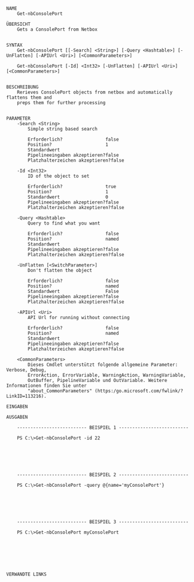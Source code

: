 ﻿```

NAME
    Get-nbConsolePort
    
ÜBERSICHT
    Gets a ConsolePort from Netbox
    
    
SYNTAX
    Get-nbConsolePort [[-Search] <String>] [-Query <Hashtable>] [-UnFlatten] [-APIUrl <Uri>] [<CommonParameters>]
    
    Get-nbConsolePort [-Id] <Int32> [-UnFlatten] [-APIUrl <Uri>] [<CommonParameters>]
    
    
BESCHREIBUNG
    Rerieves ConsolePort objects from netbox and automatically flattens them and
    preps them for further processing
    

PARAMETER
    -Search <String>
        Simple string based search
        
        Erforderlich?                false
        Position?                    1
        Standardwert                 
        Pipelineeingaben akzeptieren?false
        Platzhalterzeichen akzeptieren?false
        
    -Id <Int32>
        ID of the object to set
        
        Erforderlich?                true
        Position?                    1
        Standardwert                 0
        Pipelineeingaben akzeptieren?false
        Platzhalterzeichen akzeptieren?false
        
    -Query <Hashtable>
        Query to find what you want
        
        Erforderlich?                false
        Position?                    named
        Standardwert                 
        Pipelineeingaben akzeptieren?false
        Platzhalterzeichen akzeptieren?false
        
    -UnFlatten [<SwitchParameter>]
        Don't flatten the object
        
        Erforderlich?                false
        Position?                    named
        Standardwert                 False
        Pipelineeingaben akzeptieren?false
        Platzhalterzeichen akzeptieren?false
        
    -APIUrl <Uri>
        API Url for running without connecting
        
        Erforderlich?                false
        Position?                    named
        Standardwert                 
        Pipelineeingaben akzeptieren?false
        Platzhalterzeichen akzeptieren?false
        
    <CommonParameters>
        Dieses Cmdlet unterstützt folgende allgemeine Parameter: Verbose, Debug,
        ErrorAction, ErrorVariable, WarningAction, WarningVariable,
        OutBuffer, PipelineVariable und OutVariable. Weitere Informationen finden Sie unter 
        "about_CommonParameters" (https:/go.microsoft.com/fwlink/?LinkID=113216). 
    
EINGABEN
    
AUSGABEN
    
    -------------------------- BEISPIEL 1 --------------------------
    
    PS C:\>Get-nbConsolePort -id 22
    
    
    
    
    
    
    -------------------------- BEISPIEL 2 --------------------------
    
    PS C:\>Get-nbConsolePort -query @{name='myConsolePort'}
    
    
    
    
    
    
    -------------------------- BEISPIEL 3 --------------------------
    
    PS C:\>Get-nbConsolePort myConsolePort
    
    
    
    
    
    
    
VERWANDTE LINKS



```

